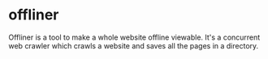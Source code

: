 # offliner
Offliner is a tool to make a whole website offline viewable. It's a concurrent web crawler which crawls a website and saves all the pages in a directory.
